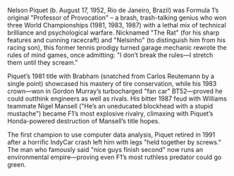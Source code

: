 Nelson Piquet (b. August 17, 1952, Rio de Janeiro, Brazil) was Formula 1’s original "Professor of Provocation" – a brash, trash-talking genius who won three World Championships (1981, 1983, 1987) with a lethal mix of technical brilliance and psychological warfare. Nicknamed "The Rat" (for his sharp features and cunning racecraft) and "Nelsinho" (to distinguish him from his racing son), this former tennis prodigy turned garage mechanic rewrote the rules of mind games, once admitting: "I don’t break the rules—I stretch them until they scream."

Piquet’s 1981 title with Brabham (snatched from Carlos Reutemann by a single point) showcased his mastery of tire conservation, while his 1983 crown—won in Gordon Murray’s turbocharged "fan car" BT52—proved he could outthink engineers as well as rivals. His bitter 1987 feud with Williams teammate Nigel Mansell ("He’s an uneducated blockhead with a stupid mustache") became F1’s most explosive rivalry, climaxing with Piquet’s Honda-powered destruction of Mansell’s title hopes.

The first champion to use computer data analysis, Piquet retired in 1991 after a horrific IndyCar crash left him with legs "held together by screws." The man who famously said "nice guys finish second" now runs an environmental empire—proving even F1’s most ruthless predator could go green.